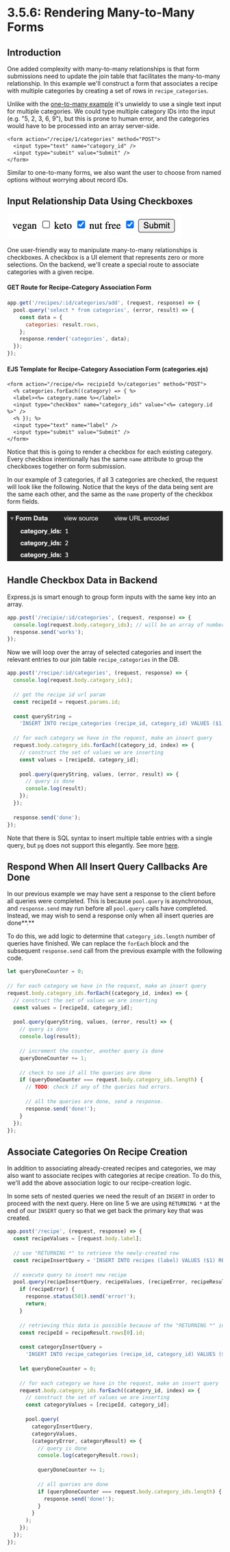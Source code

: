 # 3.5.6: Rendering Many-to-Many Forms

## Introduction

One added complexity with many-to-many relationships is that form submissions need to update the join table that facilitates the many-to-many relationship. In this example we'll construct a form that associates a recipe with multiple categories by creating a set of rows in `recipe_categories`.

Unlike with the [one-to-many example](3.5.5-rendering-one-to-many-forms.md#input-id-implementation) it's unwieldy to use a single text input for multiple categories. We could type multiple category IDs into the input \(e.g. "5, 2, 3, 6, 9"\), but this is prone to human error, and the categories would have to be processed into an array server-side.

```markup
<form action="/recipe/1/categories" method="POST">
  <input type="text" name="category_id" />
  <input type="submit" value="Submit" />
</form>
```

Similar to one-to-many forms, we also want the user to choose from named options without worrying about record IDs.

## Input Relationship Data Using Checkboxes

![](../../.gitbook/assets/screen-shot-2020-11-24-at-4.29.59-pm.png)

One user-friendly way to manipulate many-to-many relationships is checkboxes. A checkbox is a UI element that represents zero or more selections. On the backend, we'll create a special route to associate categories with a given recipe.

#### GET Route for Recipe-Category Association Form

```javascript
app.get('/recipes/:id/categories/add', (request, response) => {
  pool.query('select * from categories', (error, result) => {
    const data = {
      categories: result.rows,
    };
    response.render('categories', data);
  });
});
```

#### EJS Template for Recipe-Category Association Form \(categories.ejs\)

```markup
<form action="/recipe/<%= recipieId %>/categories" method="POST">
  <% categories.forEach((category) => { %>
  <label><%= category.name %></label>
  <input type="checkbox" name="category_ids" value="<%= category.id %>" />
  <% }); %>
  <input type="text" name="label" />
  <input type="submit" value="Submit" />
</form>
```

Notice that this is going to render a checkbox for each existing category. Every checkbox intentionally has the same `name` attribute to group the checkboxes together on form submission.

In our example of 3 categories, if all 3 categories are checked, the request will look like the following. Notice that the keys of the data being sent are the same each other, and the same as the `name` property of the checkbox form fields.

![](../../.gitbook/assets/screen-shot-2020-11-24-at-3.46.44-pm.png)

## Handle Checkbox Data in Backend

Express.js is smart enough to group form inputs with the same key into an array.

```javascript
app.post('/recipie/:id/categories', (request, response) => {
  console.log(request.body.category_ids); // will be an array of numbers
  response.send('works');
});
```

Now we will loop over the array of selected categories and insert the relevant entries to our join table `recipe_categories` in the DB.

```javascript
app.post('/recipe/:id/categories', (request, response) => {
  console.log(request.body.category_ids);

  // get the recipe id url param
  const recipeId = request.params.id;

  const queryString =
    'INSERT INTO recipe_categories (recipe_id, category_id) VALUES ($1, $2)';

  // for each category we have in the request, make an insert query
  request.body.category_ids.forEach((category_id, index) => {
    // construct the set of values we are inserting
    const values = [recipeId, category_id];

    pool.query(queryString, values, (error, result) => {
      // query is done
      console.log(result);
    });
  });

  response.send('done');
});
```

Note that there is SQL syntax to insert multiple table entries with a single query, but `pg` does not support this elegantly. See more [here](https://github.com/brianc/node-postgres/issues/957).

## Respond When All Insert Query Callbacks Are Done

In our previous example we may have sent a response to the client before all queries were completed. This is because `pool.query` is asynchronous, and `response.send` may run before all `pool.query` calls have completed. Instead, we may wish to send a response only when all insert queries are done**.**

To do this, we add logic to determine that `category_ids.length` number of queries have finished. We can replace the `forEach` block and the subsequent `response.send` call from the previous example with the following code.

```javascript
let queryDoneCounter = 0;

// for each category we have in the request, make an insert query
request.body.category_ids.forEach((category_id, index) => {
  // construct the set of values we are inserting
  const values = [recipeId, category_id];

  pool.query(queryString, values, (error, result) => {
    // query is done
    console.log(result);

    // increment the counter, another query is done
    queryDoneCounter += 1;

    // check to see if all the queries are done
    if (queryDoneCounter === request.body.category_ids.length) {
      // TODO: check if any of the queries had errors.

      // all the queries are done, send a response.
      response.send('done!');
    }
  });
});
```

## Associate Categories On Recipe Creation

In addition to associating already-created recipes and categories, we may also want to associate recipes with categories at recipe creation. To do this, we'll add the above association logic to our recipe-creation logic.

In some sets of nested queries we need the result of an `INSERT` in order to proceed with the next query. Here on line 5 we are using `RETURNING *` at the end of our `INSERT` query so that we get back the primary key that was created.

```javascript
app.post('/recipe', (request, response) => {
  const recipeValues = [request.body.label];

  // use "RETURNING *" to retrieve the newly-created row
  const recipeInsertQuery = 'INSERT INTO recipes (label) VALUES ($1) RETURNING *';

  // execute query to insert new recipe
  pool.query(recipeInsertQuery, recipeValues, (recipeError, recipeResult) => {
    if (recipeError) {
      response.status(501).send('error!');
      return;
    }

    // retrieving this data is possible because of the "RETURNING *" in our query
    const recipeId = recipeResult.rows[0].id;

    const categoryInsertQuery =
      'INSERT INTO recipe_categories (recipe_id, category_id) VALUES ($1, $2)';

    let queryDoneCounter = 0;

    // for each category we have in the request, make an insert query
    request.body.category_ids.forEach((category_id, index) => {
      // construct the set of values we are inserting
      const categoryValues = [recipeId, category_id];

      pool.query(
        categoryInsertQuery,
        categoryValues,
        (categoryError, categoryResult) => {
          // query is done
          console.log(categoryResult.rows);

          queryDoneCounter += 1;
          
          // all queries are done
          if (queryDoneCounter === request.body.category_ids.length) {
            response.send('done!');
          }
        }
      );
    });
  });
});
```

